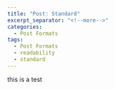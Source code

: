 ```yaml
---
title: "Post: Standard"
excerpt_separator: "<!--more-->"
categories:
  - Post Formats
tags:
  - Post Formats
  - readability
  - standard
---
```


this is a test

